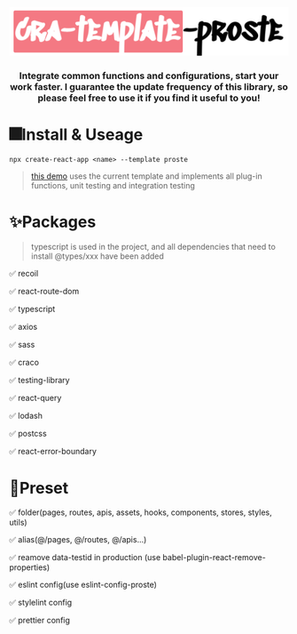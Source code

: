 <img src="https://raw.githubusercontent.com/xyhxx/program_preview/master/logo/cra-template.png" />

<h3 style="text-align: center;">Integrate common functions and configurations, start your work faster. I guarantee the update frequency of this library, so please feel free to use it if you find it useful to you!</h3>

# 🎆Install & Useage

```
npx create-react-app <name> --template proste
```

> <a href="https://github.com/xyhxx/react-proste-template-demo/tree/master">this demo</a> uses the
> current template and implements all plug-in functions, unit testing and integration testing

# ✨Packages

> typescript is used in the project, and all dependencies that need to install @types/xxx have been
> added

✅ recoil

✅ react-route-dom

✅ typescript

✅ axios

✅ sass

✅ craco

✅ testing-library

✅ react-query

✅ lodash

✅ postcss

✅ react-error-boundary

# 🎊Preset

✅ folder(pages, routes, apis, assets, hooks, components, stores, styles, utils)

✅ alias(@/pages, @/routes, @/apis...)

✅ reamove data-testid in production (use babel-plugin-react-remove-properties)

✅ eslint config(use eslint-config-proste)

✅ stylelint config

✅ prettier config
